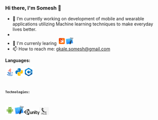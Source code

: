 ### Hi there, I'm Somesh 👋


- 🔭 I’m currently working on development of mobile and wearable applications utilizing Machine learning techniques to make everyday lives better.
-  
- 🌱 I'm currenly learing <img src="icons/swift.png" width="25"><img src="icons/xcode.png" width="25">
- 📫 How to reach me: gkale.somesh@gmail.com

**Languages:**

<code><img src="icons/java.png" width="30"><img src="icons/python.png" width="30"><img src="icons/c++.png" width="30"><code>
  
**Technologies:**

<code><img src="icons/android.png" width="30"><img src="icons/xcode.png" width="30"><img src="icons/unity.jpg" width="50"><img src="icons/Flask.png" width="30"><code>
